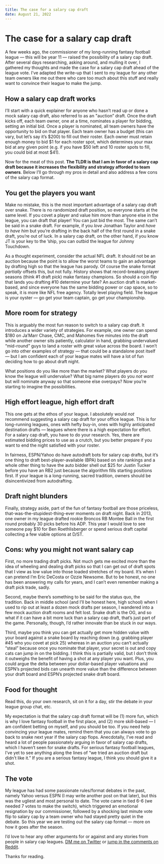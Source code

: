 ```yaml
---
title: The case for a salary cap draft
date: August 21, 2022
---
```


# The case for a salary cap draft

A few weeks ago, the commissioner of my long-running fantasy football league — this will be year 11 — raised the possibility of a salary cap draft. After several days researching, asking around, and mulling it over, I gathered my thoughts and made the case for a salary cap draft ahead of the league vote. I’ve adapted the write-up that I sent to my league for any other team owners like me out there who care too much about this stuff and really want to convince their league to make the jump.

## How a salary cap draft works

I’ll start with a quick explainer for anyone who hasn’t read up or done a mock salary cap draft, also referred to as an "auction” draft. Once the draft kicks off, each team owner, one at a time, nominates a player for bidding, setting an initial bid. Once a player is nominated, all team owners have the opportunity to bid on that player. Each team owner has a budget (this can vary, but let’s say it’s $200) to fill out their roster. Each owner must retain enough money to bid $1 for each roster spot, which determines your max bid at any given point (e.g. if you have $50 left and 10 roster spots to fill, you could bid at most $41).

Now for the meat of this post. **The TLDR is that I am in favor of a salary cap draft because it increases the flexibility and strategy afforded to team owners**. Below I’ll go through my pros in detail and also address a few cons of the salary cap format.

## You get the players you want

Make no mistake, this is the most important advantage of a salary cap draft over snake. There is no randomized draft position, so everyone starts at the same level. If you covet a player and value him more than anyone else in the league, you can draft that player! You can just bid the most. The same can’t be said in a snake draft. For example, if you _love_ Jonathan Taylor and _have to have him_ but you’re drafting in the back half of the first round in a snake draft, you’re out of luck. In a salary cap draft, on the other hand, if you know JT is your key to the ’ship, you can outbid the league for Johnny Touchdown.

As a thought experiment, consider the actual NFL draft. It should not be an auction because the point is to allow the worst teams to gain an advantage by drafting high so that the league has parody. Of course the snake format _partially_ offsets this, but not fully. History shows that record-breaking player seasons (think #1 draft pick) make fantasy champions. So should a coin flip that lands you drafting #10 determine your fate? An auction draft is market-based, and since everyone has the same bidding power or cap space, so to speak, it is more like NFL free agency. Totally level playing field. The league is your oyster — go get your team captain, go get your championship.

## More room for strategy

This is arguably the most fun reason to switch to a salary cap draft. It introduces a wider variety of strategies. For example, one owner can spend $180 on Ja’Marr Chase, CMC, and Mahomes five minutes into the draft while another owner sits patiently, calculator in hand, grabbing undervalued “mid-round” guys to land a roster with great value across the board. I won’t go into other examples of strategy — that could be a standalone post itself — but I am confident each of your league mates will have a lot of fun deciding how to go about draft night.

What positions do you like more than the market? What players do you know the league will undervalue? What big name players do you _not want_ but will nominate anyway so that someone else overpays? Now you’re starting to imagine the possibilities.

## High effort league, high effort draft

This one gets at the ethos of your league. I absolutely would _not_ recommend suggesting a salary cap draft for your office league. This is for long-running leagues, ones with hefty buy-in, ones with highly anticipated destination drafts — leagues where there is a high expectation for effort. For a salary cap draft, you have to do your research. Yes, there are estimated bidding prices to use as a crutch, but you better prepare if you want to end the night satisfied with your roster.

In fairness, ESPN/Yahoo do have autodraft bots for salary cap drafts, but it’s one thing to draft best-player-available (BPA) based on site rankings and a whole other thing to have the auto bidder shell out $25 for Justin Tucker before you have an RB2 just because the algorithm fills starting positions first. If your league is a long-running, sacred tradition, owners should be disincentivized from autodrafting.

## Draft night blunders

Finally, strategy aside, part of the fun of fantasy football are those priceless, that-was-the-stupidest-thing-ever moments on draft night. Back in 2013, one owner in my league drafted rookie Broncos RB Montee Ball in the first round probably 30 picks before his ADP. This year I would love to see someone pay $10 for Ben Roethlisberger or spend serious draft capital collecting a few viable options at D/ST.

## Cons: why you might not want salary cap

First, no more trading draft picks. Not much gets me excited more than the idea of wheeling and dealing draft picks so that I can get out of draft spots that I view as low value into those loaded stretches of my board. It’s when I can pretend I’m Eric DeCosta or Ozzie Newsome. But to be honest, no one has been answering my calls for years, and I can’t even remember making a draft pick trade, sadly.

Second, maybe there’s something to be said for the status quo, the tradition. Back in middle school (and I’ll be honest here, high school) when I used to rip out at least a dozen mock drafts per season, I wandered into a few mock auction draft rooms and felt lost. Snake draft is the OG, and so what if it can have a bit more luck than a salary cap draft, that’s just part of the game. Personally, though, I’d rather innovate than be stuck in our ways.

Third, maybe you think you can get actually get more hidden value with your board against a snake board by reaching down (e.g. grabbing player #45 who you covet at pick 25) whereas in an auction you can’t actually “steal” because once you nominate that player, your secret is out and copy cats can jump in on the bidding. I think this is partially valid, but I don’t think it outweighs the benefit of having a shot at any player you want. Plus, you could argue the delta between your dollar-based player valuations and ESPN’s projected bids can unearth more value than the difference between your draft board and ESPN’s projected snake draft board.

## Food for thought

Read this, do your own research, sit on it for a day, stir the debate in your league group chat, etc.

My expectation is that the salary cap draft format will be (1) more fun, which is why I love fantasy football in the first place, and (2) more skill-based — I am confident betting on myself, and you should be too. If you need help convincing your league mates, remind them that you can always vote to go back to snake next year if the salary cap flops. Anecdotally, I’ve read and heard a lot of people passionately arguing in favor of salary cap drafts, which I haven’t seen for snake drafts. For serious fantasy football leagues, I’ve yet to see anything along the lines of “we tried an auction draft but didn’t like it.” If you are a serious fantasy league, I think you should give it a shot.

## The vote

My league has had some passionate rules/format debates in the past, namely Yahoo versus ESPN (I may write another post on that later), but this was the ugliest and most personal to date. The vote came in tied 6-6 (we needed 7 votes to make the switch), which triggered an emotional resignation by our commissioner, followed by a shocking last minute vote flip to salary cap by a team owner who had stayed pretty quiet in the debate. So this year we are testing out the salary cap format — more on how it goes after the season.

I’d love to hear any other arguments for or against and any stories from people in salary cap leagues. [DM me on Twitter](https://twitter.com/pete_millspaugh) or [jump in the comments on Reddit](https://www.reddit.com/user/pete-milly/).

Thanks for reading.

